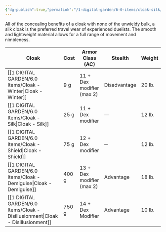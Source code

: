 ```yaml
---
{"dg-publish":true,"permalink":"/1-digital-garden/6-0-items/cloak-silk/","tags":["#item","#mundane"]}
---
```


All of the concealing benefits of a cloak with none of the unwieldy bulk, a silk cloak is the preferred travel wear of experienced duelists. The smooth and lightweight material allows for a full range of movement and nimbleness.


| Cloak                     | Cost  | Armor Class (AC)          | Stealth      | Weight |
| ------------------------- | ----- | ------------------------- | ------------ | ------ |
| [[1 DIGITAL GARDEN/6.0 Items/Cloak - Winter\|Cloak - Winter]]          | 9 g   | 11 + Dex modifier (max 2) | Disadvantage | 20 lb. |
| [[1 DIGITAL GARDEN/6.0 Items/Cloak - Silk\|Cloak - Silk]]            | 25 g  | 11 + Dex modifier         | —            | 12 lb. |
| [[1 DIGITAL GARDEN/6.0 Items/Cloak - Shield\|Cloak - Shield]]          | 75 g  | 12 + Dex modifier         | ─            | 12 lb. |
| [[1 DIGITAL GARDEN/6.0 Items/Cloak - Demiguise\|Cloak - Demiguise]]       | 400 g | 13 + Dex modifier (max 2) | Advantage    | 18 lb. |
| [[1 DIGITAL GARDEN/6.0 Items/Cloak - Disillusionment\|Cloak - Disillusionment]] | 750 g | 14 + Dex Modifier         | Advantage    | 10 lb. |